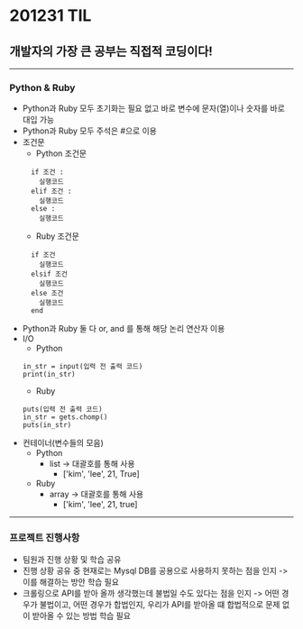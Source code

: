 # 201231 TIL
## 개발자의 가장 큰 공부는 직접적 코딩이다!
-----------------------------
### Python & Ruby
  * Python과 Ruby 모두 초기화는 필요 없고 바로 변수에 문자(열)이나 숫자를 바로 대입 가능
  * Python과 Ruby 모두 주석은 #으로 이용
  * 조건문
    * Python 조건문
    ```
      if 조건 :
        실행코드
      elif 조건 : 
        실행코드
      else :
        실행코드
     ```
    * Ruby 조건문
    ```
      if 조건
        실행코드
      elsif 조건
        실행코드
      else 조건
        실행코드
      end
    ```
  * Python과 Ruby 둘 다 or, and 를 통해 해당 논리 연산자 이용
  * I/O
    * Python
    ``` 
    in_str = input(입력 전 출력 코드)
    print(in_str)
    ```
    * Ruby
    ```
    puts(입력 전 출력 코드)
    in_str = gets.chomp()
    puts(in_str)
    ```
  * 컨테이너(변수들의 모음)
    * Python
      * list -> 대괄호를 통해 사용
        * ['kim', 'lee', 21, True]
    * Ruby
      * array -> 대괄호를 통해 사용
        * ['kim', 'lee', 21, true]
  --------------------------------------
  ### 프로젝트 진행사항
   * 팀원과 진행 상황 및 학습 공유
   * 진행 상황 공유 중 현재로는 Mysql DB를 공용으로 사용하지 못하는 점을 인지
    -> 이를 해결하는 방안 학습 필요
   * 크롤링으로 API를 받아 올까 생각했는데 불법일 수도 있다는 점을 인지
    -> 어떤 경우가 불법이고, 어떤 경우가 합법인지, 우리가 API를 받아올 떄 합법적으로 문제 없이 받아올 수 있는 방법 학습 필요
